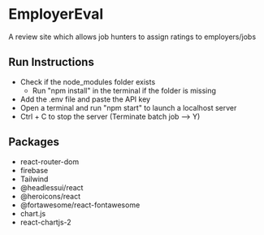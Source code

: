 # EmployerEval
A review site which allows job hunters to assign ratings to employers/jobs

## Run Instructions
- Check if the node_modules folder exists
    - Run "npm install" in the terminal if the folder is missing
- Add the .env file and paste the API key
- Open a terminal and run "npm start" to launch a localhost server
- Ctrl + C to stop the server (Terminate batch job --> Y)

## Packages
- react-router-dom
- firebase
- Tailwind
- @headlessui/react
- @heroicons/react
- @fortawesome/react-fontawesome
- chart.js
- react-chartjs-2